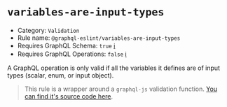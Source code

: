 # `variables-are-input-types`

- Category: `Validation`
- Rule name: `@graphql-eslint/variables-are-input-types`
- Requires GraphQL Schema: `true` [ℹ️](../../README.md#extended-linting-rules-with-graphql-schema)
- Requires GraphQL Operations: `false` [ℹ️](../../README.md#extended-linting-rules-with-siblings-operations)

A GraphQL operation is only valid if all the variables it defines are of input types (scalar, enum, or input object).

> This rule is a wrapper around a `graphql-js` validation function. [You can find it's source code here](https://github.com/graphql/graphql-js/blob/main/src/validation/rules/VariablesAreInputTypesRule.js).